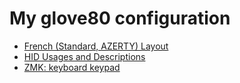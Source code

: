 # My glove80 configuration

- [French (Standard, AZERTY) Layout](https://kbdlayout.info/kbdfrna?arrangement=ISO105)
- [HID Usages and Descriptions](https://usb.org/sites/default/files/hut1_2.pdf#page=83)
- [ZMK: keyboard keypad](https://zmk.dev/docs/codes/keyboard-keypad)
